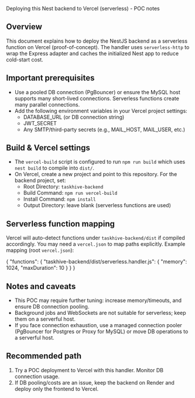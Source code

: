 Deploying this Nest backend to Vercel (serverless) - POC notes

Overview
--------
This document explains how to deploy the NestJS backend as a serverless function on Vercel (proof-of-concept). The handler uses `serverless-http` to wrap the Express adapter and caches the initialized Nest app to reduce cold-start cost.

Important prerequisites
----------------------
- Use a pooled DB connection (PgBouncer) or ensure the MySQL host supports many short-lived connections. Serverless functions create many parallel connections.
- Add the following environment variables in your Vercel project settings:
  - DATABASE_URL (or DB connection string)
  - JWT_SECRET
  - Any SMTP/third-party secrets (e.g., MAIL_HOST, MAIL_USER, etc.)

Build & Vercel settings
-----------------------
- The `vercel-build` script is configured to run `npm run build` which uses `nest build` to compile into `dist/`.
- On Vercel, create a new project and point to this repository. For the backend project, set:
  - Root Directory: `taskhive-backend`
  - Build Command: `npm run vercel-build`
  - Install Command: `npm install`
  - Output Directory: leave blank (serverless functions are used)

Serverless function mapping
---------------------------
Vercel will auto-detect functions under `taskhive-backend/dist` if compiled accordingly. You may need a `vercel.json` to map paths explicitly. Example mapping (root `vercel.json`):

{
  "functions": {
    "taskhive-backend/dist/serverless.handler.js": {
      "memory": 1024,
      "maxDuration": 10
    }
  }
}

Notes and caveats
-----------------
- This POC may require further tuning: increase memory/timeouts, and ensure DB connection pooling.
- Background jobs and WebSockets are not suitable for serverless; keep them on a serverful host.
- If you face connection exhaustion, use a managed connection pooler (PgBouncer for Postgres or Proxy for MySQL) or move DB operations to a serverful host.

Recommended path
-----------------
1. Try a POC deployment to Vercel with this handler. Monitor DB connection usage.
2. If DB pooling/costs are an issue, keep the backend on Render and deploy only the frontend to Vercel.
